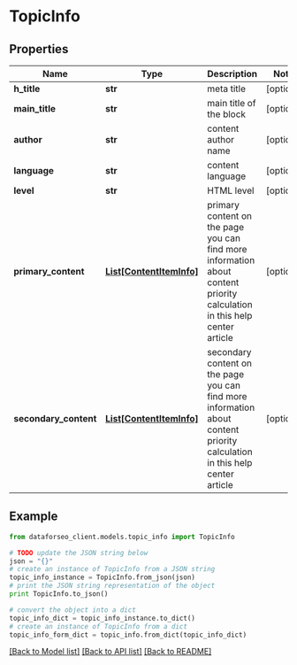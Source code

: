 # TopicInfo


## Properties

Name | Type | Description | Notes
------------ | ------------- | ------------- | -------------
**h_title** | **str** | meta title | [optional] 
**main_title** | **str** | main title of the block | [optional] 
**author** | **str** | content author name | [optional] 
**language** | **str** | content language | [optional] 
**level** | **str** | HTML level | [optional] 
**primary_content** | [**List[ContentItemInfo]**](ContentItemInfo.md) | primary content on the page you can find more information about content priority calculation in this help center article | [optional] 
**secondary_content** | [**List[ContentItemInfo]**](ContentItemInfo.md) | secondary content on the page you can find more information about content priority calculation in this help center article | [optional] 

## Example

```python
from dataforseo_client.models.topic_info import TopicInfo

# TODO update the JSON string below
json = "{}"
# create an instance of TopicInfo from a JSON string
topic_info_instance = TopicInfo.from_json(json)
# print the JSON string representation of the object
print TopicInfo.to_json()

# convert the object into a dict
topic_info_dict = topic_info_instance.to_dict()
# create an instance of TopicInfo from a dict
topic_info_form_dict = topic_info.from_dict(topic_info_dict)
```
[[Back to Model list]](../README.md#documentation-for-models) [[Back to API list]](../README.md#documentation-for-api-endpoints) [[Back to README]](../README.md)


